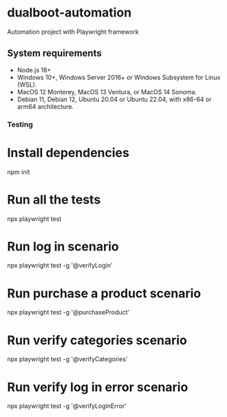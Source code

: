 # dualboot-automation
Automation project with Playwright framework

## System requirements
- Node.js 18+
- Windows 10+, Windows Server 2016+ or Windows Subsystem for Linux (WSL).
- MacOS 12 Monterey, MacOS 13 Ventura, or MacOS 14 Sonoma.
- Debian 11, Debian 12, Ubuntu 20.04 or Ubuntu 22.04, with x86-64 or arm64 architecture.

### Testing
# Install dependencies
npm init

# Run all the tests
npx playwright test

# Run log in scenario
npx playwright test -g '@verifyLogin'

# Run purchase a product scenario
npx playwright test -g '@purchaseProduct'

# Run verify categories scenario
npx playwright test -g '@verifyCategories'

# Run verify log in error scenario
npx playwright test -g '@verifyLoginError'